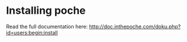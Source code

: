 # Installing poche

Read the full documentation here: http://doc.inthepoche.com/doku.php?id=users:begin:install
